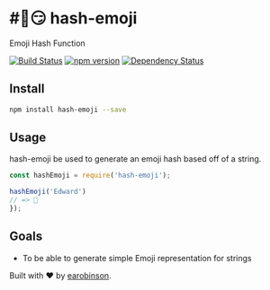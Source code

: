 # #⃣️😏 hash-emoji
Emoji Hash Function

[![Build Status](https://api.travis-ci.org/earobinson/hash-emoji.svg?branch=master)](https://travis-ci.org/earobinson/hash-emoji)
[![npm version](https://badge.fury.io/js/hash-emoji.svg)](https://badge.fury.io/js/hash-emoji)
[![Dependency Status](https://gemnasium.com/badges/github.com/earobinson/hash-emoji.svg)](https://gemnasium.com/github.com/earobinson/hash-emoji)


## Install
```bash
npm install hash-emoji --save
```

## Usage

hash-emoji be used to generate an  emoji hash based off of a string.

```js
const hashEmoji = require('hash-emoji');

hashEmoji('Edward')
// => 🎃
});
```

## Goals
 - To be able to generate simple Emoji representation for strings



Built with ❤️ by [earobinson](https://twitter.com/earobinson).